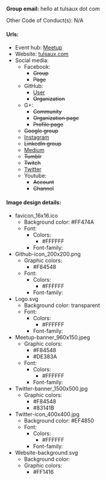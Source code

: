 **Group email:** hello at tulsaux dot com

Other Code of Conduct(s): N/A

#### Urls:
  - Event hub: [Meetup](https://www.meetup.com/Tulsa-UX-User-Group/)
  - Website: [tulsaux.com](https://tulsaux.com/)
  - Social media:
    - Facebook:
      - ~~Group~~
      - ~~Page~~
    - GitHub:
      - [User](https://github.com/tulsaux)
      - ~~Organization~~
    - G+:
      - ~~Community~~
      - ~~Organization page~~
      - ~~Profile page~~
    - ~~Google group~~
    - [Instagram](https://www.instagram.com/tulsaux/)
    - ~~LinkedIn group~~
    - [Medium](https://medium.com/tulsa-ux)
    - ~~Tumblr~~
    - ~~Twitch~~
    - [Twitter](https://twitter.com/tulsaux)
    - Youtube:
      - ~~Account~~
      - ~~Channel~~
    
#### Image design details:
- favicon_16x16.ico
  - Background color: #FF474A
  - Font:
    - Colors:
      - #FFFFFF
    - Font-family: 
- Github-icon_200x200.png
  - Graphic colors:
    - #F84548
  - Font:
    - Colors:
      - #FFFFFF
    - Font-family:
- Logo.svg
  - Background color: transparent
  - Font:
    - Colors:
      - #FFFFFF
    - Font-family:
- Meetup-banner_960x150.jpeg
  - Graphic colors:
    - #F84548
    - #DE383A
  - Font:
    - Colors:
      - #FFFFFF
    - Font-family:
- Twitter-banner_1500x500.jpg
  - Graphic colors:
    - #F84548
    - #83141B
- Twitter-icon_400x400.jpg
  - Background color: #EF4850
  - Font:
    - Colors:
      - #FFFFFF
    - Font-family:
- Website-background.svg
  - Background color:
  - Graphic colors:
    - #FF1416
